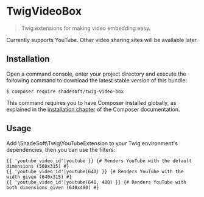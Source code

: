 # TwigVideoBox

> Twig extensions for making video embedding easy.

Currently supports YouTube. Other video sharing sites will be available later.

## Installation

Open a command console, enter your project directory and execute the
following command to download the latest stable version of this bundle:

```console
$ composer require shadesoft/twig-video-box
```

This command requires you to have Composer installed globally, as explained
in the [installation chapter](https://getcomposer.org/doc/00-intro.md)
of the Composer documentation.

## Usage

Add \ShadeSoft\Twig\YouTubeExtension to your Twig environment's dependencies, then you can use the filters:

```twig
{{ 'youtube_video_id'|youtube }} {# Renders YouTube with the default dimensions (560x315) #}
{{ 'youtube_video_id'|youtube(640) }} {# Renders YouTube with the width given (640x315) #}
{{ 'youtube_video_id'|youtube(640, 480) }} {# Renders YouTube with both dimensions given (640x480) #}
```
